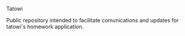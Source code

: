 Tatowi

Public repository intended to facilitate comunications and updates for tatowi's homework application.
